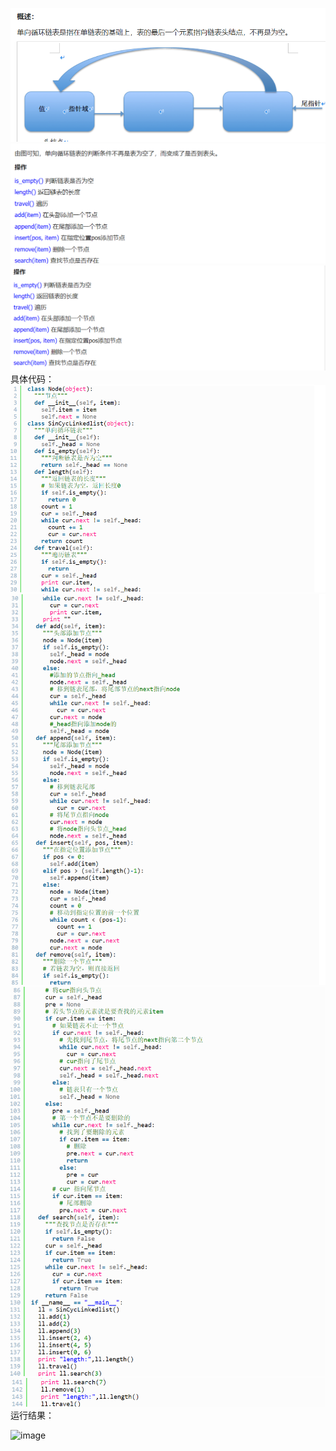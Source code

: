 ![image](https://github.com/11024153/HomeWork/blob/main/%E6%A6%82%E8%BF%B0.png)
![image](https://github.com/11024153/HomeWork/blob/main/%E6%93%8D%E4%BD%9C.png)
![image](https://github.com/11024153/HomeWork/blob/main/image.png)
具体代码：
![image](https://github.com/11024153/HomeWork/blob/main/%E5%8D%95%E5%90%91%E5%BE%AA%E7%8E%AF%E9%93%BE%E8%A1%A81.png)
![image](https://github.com/11024153/HomeWork/blob/main/%E5%8D%95%E5%90%91%E5%BE%AA%E7%8E%AF%E9%93%BE%E8%A1%A82.png)
![image](https://github.com/11024153/HomeWork/blob/main/%E5%8D%95%E5%90%91%E5%BE%AA%E7%8E%AF%E9%93%BE%E8%A1%A83.png)
![image](https://github.com/11024153/HomeWork/blob/main/%E5%8D%95%E5%90%91%E5%BE%AA%E7%8E%AF%E9%93%BE%E8%A1%A84.png)
运行结果：

![image](https://img.jbzj.com/file_images/article/201711/20171110121942437.png?20171010121954)

